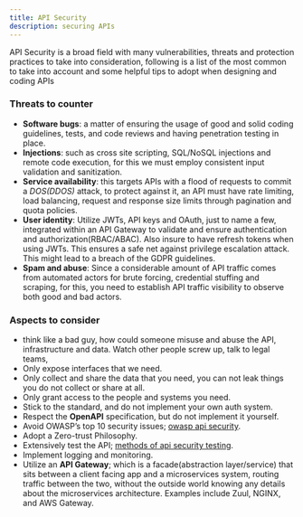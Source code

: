 ```yaml
---
title: API Security
description: securing APIs
---
```


API Security is a broad field with many vulnerabilities, threats and protection practices to take into consideration, following is a list of the most common to take into account and some helpful tips to adopt when designing and coding APIs

### Threats to counter

- **Software bugs**: a matter of ensuring the usage of good and solid coding guidelines, tests, and code reviews and having penetration testing in place.
- **Injections**: such as cross site scripting, SQL/NoSQL injections and remote code execution, for this we must employ consistent input validation and sanitization.
- **Service availability**: this targets APIs with a flood of requests to commit a _DOS(DDOS)_ attack, to protect against it, an API must have rate limiting, load balancing, request and response size limits through pagination and quota policies.
- **User identity**: Utilize JWTs, API keys and OAuth, just to name a few, integrated within an API Gateway to validate and ensure authentication and authorization(RBAC/ABAC). Also insure to have refresh tokens when using JWTs. This ensures a safe net against privilege escalation attack. This might lead to a breach of the GDPR guidelines.
- **Spam and abuse**: Since a considerable amount of API traffic comes from automated actors for brute forcing, credential stuffing and scraping, for this, you need to establish API traffic visibility to observe both good and bad actors.

### Aspects to consider

- think like a bad guy, how could someone misuse and abuse the API, infrastructure and data. Watch other people screw up, talk to legal teams,
- Only expose interfaces that we need.
- Only collect and share the data that you need, you can not leak things you do not collect or share at all.
- Only grant access to the people and systems you need.
- Stick to the standard, and do not implement your own auth system.
- Respect the **OpenAPI** specification, but do not implement it yourself.
- Avoid OWASP’s top 10 security issues; [owasp api security](https://owasp.org/www-project-api-security/).
- Adopt a Zero-trust Philosophy.
- Extensively test the API; [methods of api security testing](https://brightsec.com/blog/api-security/#methods-of-api-security-testing).
- Implement logging and monitoring.
- Utilize an **API Gateway**; which is a facade(abstraction layer/service) that sits between a client facing app and a microservices system, routing traffic between the two, without the outside world knowing any details about the microservices architecture. Examples include Zuul, NGINX, and AWS Gateway.
